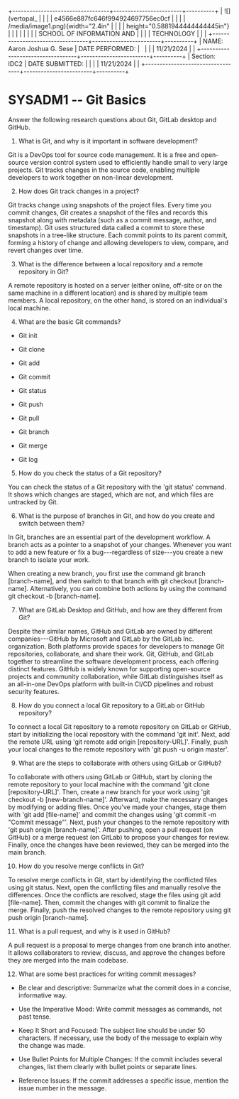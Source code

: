 +----------------------------------+------------------------+----------+
| ![](vertopal_                    |                        |          |
| e4566e887fc646f994924697756ec0cf |                        |          |
| /media/image1.png){width="2.4in" |                        |          |
| height="0.5881944444444445in"}   |                        |          |
|                                  |                        |          |
| SCHOOL OF INFORMATION AND        |                        |          |
| TECHNOLOGY                       |                        |          |
+----------------------------------+------------------------+----------+
| NAME: Aaron Joshua G. Sese       | DATE PERFORMED:        |          |
|                                  | 11/21/2024             |          |
+----------------------------------+------------------------+----------+
| Section: IDC2                    | DATE SUBMITTED:        |          |
|                                  | 11/21/2024             |          |
+----------------------------------+------------------------+----------+

# SYSADM1 -- Git Basics

Answer the following research questions about Git, GitLab desktop and
GitHub.

1.  What is Git, and why is it important in software development?

Git is a DevOps tool for source code management. It is a free and
open-source version control system used to efficiently handle small to
very large projects. Git tracks changes in the source code, enabling
multiple developers to work together on non-linear development.

2.  How does Git track changes in a project?

Git tracks change using snapshots of the project files. Every time you
commit changes, Git creates a snapshot of the files and records this
snapshot along with metadata (such as a commit message, author, and
timestamp). Git uses structured data called a commit to store these
snapshots in a tree-like structure. Each commit points to its parent
commit, forming a history of change and allowing developers to view,
compare, and revert changes over time.

3.  What is the difference between a local repository and a remote
    repository in Git?

A remote repository is hosted on a server (either online, off-site or on
the same machine in a different location) and is shared by multiple team
members. A local repository, on the other hand, is stored on an
individual\'s local machine.

4.  What are the basic Git commands?

-   Git init

-   Git clone

-   Git add

-   Git commit

-   Git status

-   Git push

-   Git pull

-   Git branch

-   Git merge

-   Git log

5.  How do you check the status of a Git repository?

You can check the status of a Git repository with the 'git status'
command. It shows which changes are staged, which are not, and which
files are untracked by Git.

6.  What is the purpose of branches in Git, and how do you create and
    switch between them?

In Git, branches are an essential part of the development workflow. A
branch acts as a pointer to a snapshot of your changes. Whenever you
want to add a new feature or fix a bug---regardless of size---you create
a new branch to isolate your work.

When creating a new branch, you first use the command git branch
\[branch-name\], and then switch to that branch with git checkout
\[branch-name\]. Alternatively, you can combine both actions by using
the command git checkout -b \[branch-name\].

7.  What are GitLab Desktop and GitHub, and how are they different from
    Git?

Despite their similar names, GitHub and GitLab are owned by different
companies---GitHub by Microsoft and GitLab by the GitLab Inc.
organization. Both platforms provide spaces for developers to manage Git
repositories, collaborate, and share their work. Git, GitHub, and GitLab
together to streamline the software development process, each offering
distinct features. GitHub is widely known for supporting open-source
projects and community collaboration, while GitLab distinguishes itself
as an all-in-one DevOps platform with built-in CI/CD pipelines and
robust security features.

8.  How do you connect a local Git repository to a GitLab or GitHub
    repository?

To connect a local Git repository to a remote repository on GitLab or
GitHub, start by initializing the local repository with the command 'git
init'. Next, add the remote URL using 'git remote add origin
\[repository-URL\]'. Finally, push your local changes to the remote
repository with 'git push -u origin master'.

9.  What are the steps to collaborate with others using GitLab or
    GitHub?

To collaborate with others using GitLab or GitHub, start by cloning the
remote repository to your local machine with the command 'git clone
\[repository-URL\]'. Then, create a new branch for your work using 'git
checkout -b \[new-branch-name\]'. Afterward, make the necessary changes
by modifying or adding files. Once you\'ve made your changes, stage them
with 'git add \[file-name\]' and commit the changes using 'git commit -m
\"Commit message\"'. Next, push your changes to the remote repository
with 'git push origin \[branch-name\]'. After pushing, open a pull
request (on GitHub) or a merge request (on GitLab) to propose your
changes for review. Finally, once the changes have been reviewed, they
can be merged into the main branch.

10. How do you resolve merge conflicts in Git?

To resolve merge conflicts in Git, start by identifying the conflicted
files using git status. Next, open the conflicting files and manually
resolve the differences. Once the conflicts are resolved, stage the
files using git add \[file-name\]. Then, commit the changes with git
commit to finalize the merge. Finally, push the resolved changes to the
remote repository using git push origin \[branch-name\].

11. What is a pull request, and why is it used in GitHub?

A pull request is a proposal to merge changes from one branch into
another. It allows collaborators to review, discuss, and approve the
changes before they are merged into the main codebase.

12. What are some best practices for writing commit messages?

-   Be clear and descriptive: Summarize what the commit does in a
    concise, informative way.

-   Use the Imperative Mood: Write commit messages as commands, not past
    tense.

-   Keep It Short and Focused: The subject line should be under 50
    characters. If necessary, use the body of the message to explain why
    the change was made.

-   Use Bullet Points for Multiple Changes: If the commit includes
    several changes, list them clearly with bullet points or separate
    lines.

-   Reference Issues: If the commit addresses a specific issue, mention
    the issue number in the message.
